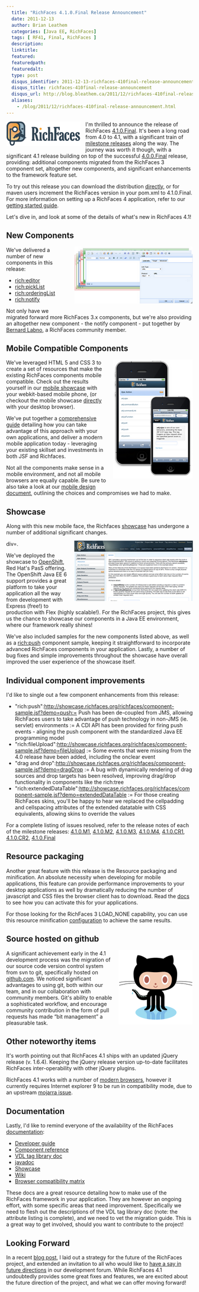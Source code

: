 ```yaml
---
  title: "RichFaces 4.1.0.Final Release Announcement"
  date: 2011-12-13
  author: Brian Leathem
  categories: [Java EE, RichFaces]
  tags: [ RF41, Final, RichFaces ]
  description:
  linktitle:
  featured:
  featuredpath:
  featuredalt:
  type: post
  disqus_identifier: 2011-12-13-richfaces-410final-release-announcement
  disqus_title: richfaces-410final-release-announcement
  disqus_url: http://blog.bleathem.ca/2011/12/richfaces-410final-release-announcement.html
  aliases:
    - /blog/2011/12/richfaces-410final-release-announcement.html
---
```


<a href="/images/blog/2011-12-13-richfaces-410final-release-announcement/richfaces.png" imageanchor="1" style="clear: left; float: left; margin-bottom: 1em; margin-right: 1em;"><img border="0" src="/images/blog/2011-12-13-richfaces-410final-release-announcement/richfaces.png" /></a>

I'm thrilled to announce the release of RichFaces <a href="https://issues.jboss.org/secure/ReleaseNote.jspa?projectId=12310341&amp;version=12318600">4.1.0.Final</a>. It's been a long road from 4.0 to 4.1, with a significant train of <a href="http://blog.bleathem.ca/search/label/RF41">milestone releases</a> along the way. The journey was worth it though, with a significant 4.1 release building on top of the successful <a href="http://in.relation.to/Bloggers/RichFaces400FinalReleased">4.0.0.Final</a> release, providing: additional components migrated from the RichFaces 3 component set, altogether new components, and significant enhancements to the framework feature set.

To try out this release you can download the distribution <a href="http://www.jboss.org/richfaces/download/stable">directly</a>, or for maven users increment the RichFaces version in your pom.xml to 4.1.0.Final. For more information on setting up a RichFaces 4 application, refer to our<a href="http://community.jboss.org/wiki/GettingstartedwithRichFaces4x"> getting started guide</a>.

Let's dive in, and look at some of the details of what's new in RichFaces 4.1!

## New Components

<a href="/images/blog/2011-12-13-richfaces-410final-release-announcement/editor.png" imageanchor="1" style="clear: right; float: right; margin-bottom: 1em; margin-left: 1em;"><img border="0" height="153" src="/images/blog/2011-12-13-richfaces-410final-release-announcement/editor.png" width="320" /></a>

We've delivered a number of new components in this release:

* <a href="http://showcase.richfaces.org/richfaces/component-sample.jsf?demo=editor">rich:editor</a>
* <a href="http://showcase.richfaces.org/richfaces/component-sample.jsf?demo=pickList">rich:pickList</a>
* <a href="http://showcase.richfaces.org/richfaces/component-sample.jsf?demo=orderingList">rich:orderingList</a>
* <a href="http://showcase.richfaces.org/richfaces/component-sample.jsf?demo=notify">rich:notify</a>

Not only have we migrated forward more RichFaces 3.x components, but we're also providing an altogether new component - the notify component - put together by <a href="http://community.jboss.org/people/blabno">Bernard Labno</a>, a RichFaces community member.

## Mobile Compatible Components

<a href="/images/blog/2011-12-13-richfaces-410final-release-announcement/mobile.png" imageanchor="1" style="clear: right; float: right; margin-bottom: 1em; margin-left: 1em;"><img border="0" height="320" src="/images/blog/2011-12-13-richfaces-410final-release-announcement/mobile.png" width="216" /></a>We've leveraged HTML 5 and CSS 3 to create a set of resources that make the existing RichFaces components mobile compatible. Check out the results yourself in our <a href="http://showcase.richfaces.org/">mobile showcase</a> with your webkit-based mobile phone, (or checkout the mobile showcase <a href="http://showcase.richfaces.org/phoneHome.jsf">directly</a> with your desktop browser).

We've put together a <a href="http://community.jboss.org/wiki/GettingStartedWithMobileRichFaces">comprehensive guide</a> detailing how you can take advantage of this approach with your own applications, and deliver a modern mobile application today - leveraging your existing skillset and investments in both JSF and Richfaces.

Not all the components make sense in a mobile environment, and not all mobile browsers are equally capable. Be sure to also take a look at our <a href="http://community.jboss.org/wiki/RichFaces410xMobileSkinPlanningDesign">mobile design document</a>, outlining the choices and compromises we had to make.

## Showcase

Along with this new mobile face, the Richfaces <a href="http://showcase.richfaces.org/">showcase</a> has undergone a number of additional significant changes.

div=. <a href="/images/blog/2011-12-13-richfaces-410final-release-announcement/showcase.png" imageanchor="1" style="clear: right; float: right; margin-bottom: 1em; margin-left: 1em;"><img border="0" height="162" src="/images/blog/2011-12-13-richfaces-410final-release-announcement/showcase.png" width="320" /></a>


We've deployed the showcase to <a href="https://openshift.redhat.com/">OpenShift</a>, Red Hat's PasS offering. The OpenShift Java EE 6 support provides a great platform to take your application all the way from development with Express (free!) to production with Flex (highly scalable!). For the RichFaces project, this gives us the chance to showcase our components in a Java EE environment, where our framework really shines!

We've also included samples for the new components listed above, as well as a <a href="http://showcase.richfaces.org/richfaces/component-sample.jsf?demo=push">rich:push</a> component sample, keeping it straightforward to incorporate advanced RichFaces components in your application. Lastly, a number of bug fixes and simple improvements throughout the showcase have overall improved the user experience of the showcase itself.

## Individual component improvements

I'd like to single out a few component enhancements from this release:

- "rich:push":http://showcase.richfaces.org/richfaces/component-sample.jsf?demo=push:= Push has been de-coupled from JMS, allowing RichFaces users to take advantage of push technology in non-JMS (ie. servlet) environments
  := A CDI API has been provided for firing push events - aligning the push component with the standardized Java EE programming model
- "rich:fileUpload":http://showcase.richfaces.org/richfaces/component-sample.jsf?demo=fileUpload
:= Some events that were missing from the 4.0 release have been added, including the onclear event
- "drag and drop":http://showcase.richfaces.org/richfaces/component-sample.jsf?demo=dragDrop
:= A bug with dynamically rendering of drag sources and drop targets has been resolved, improving drag/drop functionality in components like the rich:tree
- "rich:extendedDataTable":http://showcase.richfaces.org/richfaces/component-sample.jsf?demo=extendedDataTable
:= For those creating RichFaces skins, you'll be happy to hear we replaced the cellpadding and cellspacing attributes of the extended datatable with CSS equivalents, allowing skins to override the values

For a complete listing of issues resolved, refer to the release notes of each of the milestone releases: <a href="https://issues.jboss.org/secure/ReleaseNote.jspa?projectId=12310341&amp;version=12315856">4.1.0.M1</a>, <a href="https://issues.jboss.org/secure/ReleaseNote.jspa?projectId=12310341&amp;version=12316708">4.1.0.M2</a>, <a href="https://issues.jboss.org/secure/ReleaseNote.jspa?projectId=12310341&amp;version=12318072">4.1.0.M3</a>, <a href="https://issues.jboss.org/secure/ReleaseNote.jspa?projectId=12310341&amp;version=12317054">4.1.0.M4</a>, <a href="https://issues.jboss.org/secure/ReleaseNote.jspa?projectId=12310341&amp;version=12317055">4.1.0.CR1</a>, <a href="https://issues.jboss.org/secure/ReleaseNote.jspa?projectId=12310341&amp;version=12318315">4.1.0.CR2</a>, <a href="https://issues.jboss.org/secure/ReleaseNote.jspa?projectId=12310341&amp;version=12318600">4.1.0.Final</a>

## Resource packaging

Another great feature with this release is the Resource packaging and minification. An absolute necessity when developing for mobile applications, this feature can provide performance improvements to your desktop applications as well by dramatically reducing the number of javascript and CSS files the browser client has to download. Read the <a href="http://docs.jboss.org/richfaces/latest_4_1_X/Developer_Guide/en-US/html/chap-Developer_Guide-Advanced_features.html#sect-Developer_Guide-Advanced_features-Resource_loading_strategies">docs</a> to see how you can activate this for your applications.

For those looking for the RichFaces 3 LOAD_NONE capability, you can use this resource minification <a href="http://community.jboss.org/wiki/WorkaroundForLOADNONEResourceLoadingStrategyInRichFaces41">configuration</a> to achieve the same results.

## Source hosted on github

<a href="/images/blog/2011-12-13-richfaces-410final-release-announcement/Octocat.png" imageanchor="1" style="clear: right; float: right; margin-bottom: 1em; margin-left: 1em;"><img border="0" height="200" src="/images/blog/2011-12-13-richfaces-410final-release-announcement/Octocat.png" width="200" /></a>A significant achievement early in the 4.1 development process was the migration of our source code version control system from svn to git, specifically hosted on <a href="http://github.com/richfaces">github.com</a>. We noticed significant advantages to using git, both within our team, and in our collaboration with community members. Git's ability to enable a sophisticated workflow, and encourage community contribution in the form of pull requests has made “bit management” a pleasurable task.

## Other noteworthy items

It's worth pointing out that RichFaces 4.1 ships with an updated jQuery release (v. 1.6.4). Keeping the jQuery release version up-to-date facilitates RichFaces inter-operability with other jQuery plugins.

RichFaces 4.1 works with a number of <a href="http://community.jboss.org/wiki/PrioritizedRichFacesBrowsersCompatibilityMatrix">modern browsers</a>, however it currently requires Internet explorer 9 to be run in compatibility mode, due to an upstream <a href="http://java.net/jira/browse/JAVASERVERFACES-2063">mojarra issue</a>.

## Documentation

Lastly, I'd like to remind everyone of the availability of the RichFaces <a href="http://www.jboss.org/richfaces/docs">documentation</a>:

* <a href="http://docs.jboss.org/richfaces/latest_4_1_X/Developer_Guide/">Developer guide</a>
* <a href="http://docs.jboss.org/richfaces/latest_4_1_X/Component_Reference/">Component reference</a>
* <a href="http://docs.jboss.org/richfaces/latest_4_1_X/vdldoc/">VDL tag library doc</a>
* <a href="http://docs.jboss.org/richfaces/latest_4_1_X/javadoc/">javadoc</a>
* <a href="http://showcase.richfaces.org/">Showcase</a>
* <a href="http://community.jboss.org/wiki/richfaceswikihomepage">Wiki</a>
* <a href="http://community.jboss.org/wiki/PrioritizedRichFacesBrowsersCompatibilityMatrix">Browser compatibility matrix</a>

These docs are a great resource detailing how to make use of the RichFaces framework in your application. They are however an ongoing effort, with some specific areas that need improvement. Specifically we need to flesh out the descriptions of the VDL tag library doc (note: the attribute listing is complete), and we need to vet the migration guide. This is a great way to get involved, should you want to contribute to the project!

## Looking Forward

In a recent <a href="http://blog.bleathem.ca/2011/12/state-of-richfaces.html">blog post</a>, I laid out a strategy for the future of the RichFaces project, and extended an invitation to all who would like to <a href="http://community.jboss.org/thread/175973">have a say in future directions</a> in our development forum. While RichFaces 4.1 undoubtedly provides some great fixes and features, we are excited about the future direction of the project, and what we can offer moving forward!
